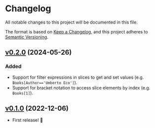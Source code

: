 # Changelog

All notable changes to this project will be documented in this file.

The format is based on [Keep a Changelog](https://keepachangelog.com/en/1.0.0/),
and this project adheres to [Semantic Versioning](https://semver.org/spec/v2.0.0.html).

## [v0.2.0](https://github.com/flusflas/dipper/tree/v0.2.0) (2024-05-26)

### Added

- Support for filter expressions in slices to get and set values (e.g. `Books[Author=='Umberto Eco']`).
- Support for bracket notation to access slice elements by index (e.g. `Books[1]`).


## [v0.1.0](https://github.com/flusflas/dipper/tree/v0.1.0) (2022-12-06)

- First release! :beers:
